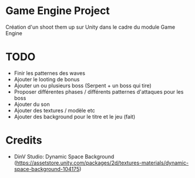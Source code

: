 # Game Engine Project
  Création d'un shoot them up sur Unity dans le cadre du module Game Engine

# TODO
+ Finir les patternes des waves
+ Ajouter le looting de bonus
+ Ajouter un ou plusieurs boss (Serpent + un boss qui tire)
+ Proposer différentes phases / différents patternes d'attaques pour les boss
+ Ajouter du son
+ Ajouter des textures / modèle etc
+ Ajouter des background pour le titre et le jeu (fait)

# Credits
+ DinV Studio: Dynamic Space Background (https://assetstore.unity.com/packages/2d/textures-materials/dynamic-space-background-104175)